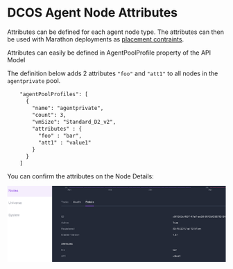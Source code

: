 # DCOS Agent Node Attributes

Attributes can be defined for each agent node type.
The attributes can then be used with Marathon deployments as [placement contraints](https://mesosphere.github.io/marathon/docs/constraints.html).

Attributes can easily be defined in AgentPoolProfile property of the API Model

The definition below adds 2 attributes `"foo"` and `"att1"` to all nodes in the `agentprivate` pool. 

```
    "agentPoolProfiles": [
      {
        "name": "agentprivate",
        "count": 3,
        "vmSize": "Standard_D2_v2",
        "attributes" : {
          "foo" : "bar",
          "att1" : "value1"
        } 
      }
    ]
```

You can confirm the attributes on the Node Details:
 
![Node UI Details](images/dcosattributes.png)